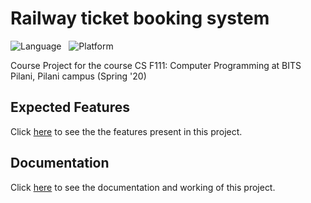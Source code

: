 # Railway ticket booking system

![Language](https://img.shields.io/static/v1?label=Language&message=C&color=brightgreen&style=for-the-badge)
&nbsp;
![Platform](https://img.shields.io/static/v1?label=Platform&message=Ubuntu&color=informational&style=for-the-badge)
&nbsp;

Course Project for the course CS F111: Computer Programming at BITS Pilani, Pilani campus (Spring '20)

## Expected Features

Click [here](https://github.com/roshan-agrawal4/railway-ticket-booking-system/blob/main/ExpectedFeatures.txt) to see the the features present in this project. 

## Documentation

Click [here](https://github.com/roshan-agrawal4/railway-ticket-booking-system/blob/main/Documentation.txt) to see the documentation and working of this project.
